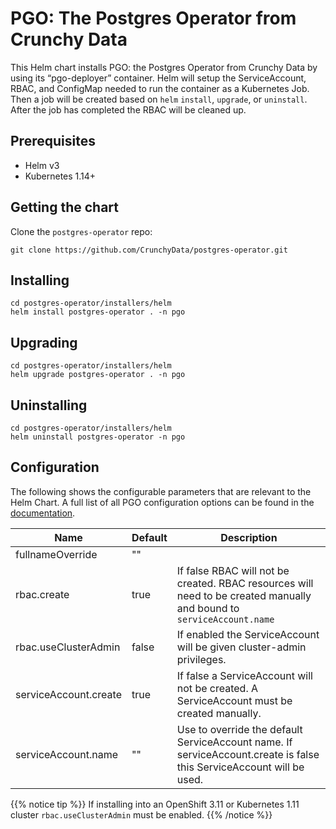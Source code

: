 # PGO: The Postgres Operator from Crunchy Data

This Helm chart installs PGO: the Postgres Operator from Crunchy Data by using
its “pgo-deployer” container. Helm will setup the ServiceAccount, RBAC, and
ConfigMap needed to run the container as a Kubernetes Job. Then a job will
be created based on `helm` `install`, `upgrade`, or `uninstall`. After the
job has completed the RBAC will be cleaned up.

## Prerequisites

- Helm v3
- Kubernetes 1.14+

## Getting the chart

Clone the `postgres-operator` repo:
```
git clone https://github.com/CrunchyData/postgres-operator.git
```

## Installing

```
cd postgres-operator/installers/helm
helm install postgres-operator . -n pgo
```

## Upgrading

```
cd postgres-operator/installers/helm
helm upgrade postgres-operator . -n pgo
```

## Uninstalling

```
cd postgres-operator/installers/helm
helm uninstall postgres-operator -n pgo
```

## Configuration

The following shows the configurable parameters that are relevant to the Helm
Chart. A full list of all PGO configuration options can
be found in the [documentation](https://access.pg.percona.com/documentation/postgres-operator/latest/installation/configuration/).

| Name | Default | Description |
| ---- | ------- | ----------- |
| fullnameOverride | "" |  |
| rbac.create | true | If false RBAC will not be created. RBAC resources will need to be created manually and bound to `serviceAccount.name` |
| rbac.useClusterAdmin | false | If enabled the ServiceAccount will be given cluster-admin privileges. |
| serviceAccount.create | true | If false a ServiceAccount will not be created. A ServiceAccount must be created manually. |
| serviceAccount.name | "" | Use to override the default ServiceAccount name. If serviceAccount.create is false this ServiceAccount will be used. |

{{% notice tip %}}
If installing into an OpenShift 3.11 or Kubernetes 1.11 cluster `rbac.useClusterAdmin` must be enabled.
{{% /notice %}}
